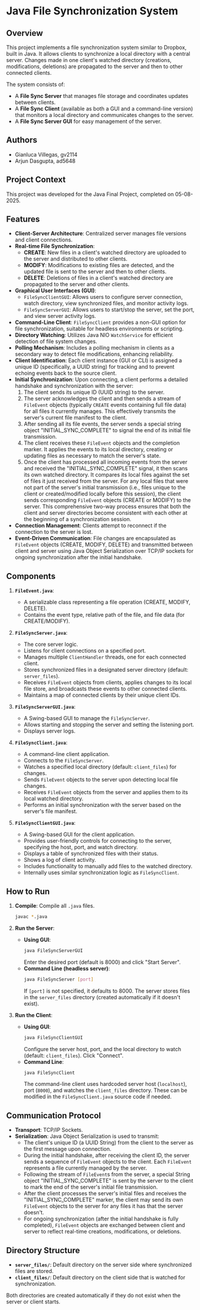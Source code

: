 # Java File Synchronization System

## Overview

This project implements a file synchronization system similar to Dropbox, built in Java. It allows clients to synchronize a local directory with a central server. Changes made in one client's watched directory (creations, modifications, deletions) are propagated to the server and then to other connected clients.

The system consists of:
*   A **File Sync Server** that manages file storage and coordinates updates between clients.
*   A **File Sync Client** (available as both a GUI and a command-line version) that monitors a local directory and communicates changes to the server.
*   A **File Sync Server GUI** for easy management of the server.

## Authors

*   Gianluca Villegas, gv2114
*   Arjun Dasgupta, ad5648

## Project Context

This project was developed for the Java Final Project, completed on 05-08-2025.

## Features

* **Client-Server Architecture**: Centralized server manages file versions and client connections.
* **Real-time File Synchronization**:
  * **CREATE**: New files in a client's watched directory are uploaded to the server and distributed to other clients.
  * **MODIFY**: Modifications to existing files are detected, and the updated file is sent to the server and then to other clients.
  * **DELETE**: Deletions of files in a client's watched directory are propagated to the server and other clients.
* **Graphical User Interfaces (GUI)**:
  * `FileSyncClientGUI`: Allows users to configure server connection, watch directory, view synchronized files, and monitor activity logs.
  * `FileSyncServerGUI`: Allows users to start/stop the server, set the port, and view server activity logs.
* **Command-Line Client**: `FileSyncClient` provides a non-GUI option for file synchronization, suitable for headless environments or scripting.
* **Directory Watching**: Utilizes Java NIO `WatchService` for efficient detection of file system changes.
* **Polling Mechanism**: Includes a polling mechanism in clients as a secondary way to detect file modifications, enhancing reliability.
* **Client Identification**: Each client instance (GUI or CLI) is assigned a unique ID (specifically, a UUID string) for tracking and to prevent echoing events back to the source client.
* **Initial Synchronization**: Upon connecting, a client performs a detailed handshake and synchronization with the server:
  1. The client sends its unique ID (UUID string) to the server.
  2. The server acknowledges the client and then sends a stream of `FileEvent` objects (typically `CREATE` events containing full file data) for all files it currently manages. This effectively transmits the server's current file manifest to the client.
  3. After sending all its file events, the server sends a special string object "INITIAL_SYNC_COMPLETE" to signal the end of its initial file transmission.
  4. The client receives these `FileEvent` objects and the completion marker. It applies the events to its local directory, creating or updating files as necessary to match the server's state.
  5. Once the client has processed all incoming events from the server and received the "INITIAL_SYNC_COMPLETE" signal, it then scans its own watched directory. It compares its local files against the set of files it just received from the server. For any local files that were not part of the server's initial transmission (i.e., files unique to the client or created/modified locally before this session), the client sends corresponding `FileEvent` objects (CREATE or MODIFY) to the server.
  This comprehensive two-way process ensures that both the client and server directories become consistent with each other at the beginning of a synchronization session.
* **Connection Management**: Clients attempt to reconnect if the connection to the server is lost.
* **Event-Driven Communication**: File changes are encapsulated as `FileEvent` objects (CREATE, MODIFY, DELETE) and transmitted between client and server using Java Object Serialization over TCP/IP sockets for ongoing synchronization after the initial handshake.

## Components

1.  **`FileEvent.java`**:
    *   A serializable class representing a file operation (CREATE, MODIFY, DELETE).
    *   Contains the event type, relative path of the file, and file data (for CREATE/MODIFY).

2.  **`FileSyncServer.java`**:
    *   The core server logic.
    *   Listens for client connections on a specified port.
    *   Manages multiple `ClientHandler` threads, one for each connected client.
    *   Stores synchronized files in a designated server directory (default: `server_files`).
    *   Receives `FileEvent` objects from clients, applies changes to its local file store, and broadcasts these events to other connected clients.
    *   Maintains a map of connected clients by their unique client IDs.

3.  **`FileSyncServerGUI.java`**:
    *   A Swing-based GUI to manage the `FileSyncServer`.
    *   Allows starting and stopping the server and setting the listening port.
    *   Displays server logs.

4.  **`FileSyncClient.java`**:
    *   A command-line client application.
    *   Connects to the `FileSyncServer`.
    *   Watches a specified local directory (default: `client_files`) for changes.
    *   Sends `FileEvent` objects to the server upon detecting local file changes.
    *   Receives `FileEvent` objects from the server and applies them to its local watched directory.
    *   Performs an initial synchronization with the server based on the server's file manifest.

5.  **`FileSyncClientGUI.java`**:
    *   A Swing-based GUI for the client application.
    *   Provides user-friendly controls for connecting to the server, specifying the host, port, and watch directory.
    *   Displays a table of synchronized files with their status.
    *   Shows a log of client activity.
    *   Includes functionality to manually add files to the watched directory.
    *   Internally uses similar synchronization logic as `FileSyncClient`.

## How to Run

1.  **Compile**: Compile all `.java` files.
    ```bash
    javac *.java
    ```

2.  **Run the Server**:
    *   **Using GUI**:
        ```bash
        java FileSyncServerGUI
        ```
        Enter the desired port (default is 8000) and click "Start Server".
    *   **Command Line (headless server)**:
        ```bash
        java FileSyncServer [port]
        ```
        If `[port]` is not specified, it defaults to 8000. The server stores files in the `server_files` directory (created automatically if it doesn't exist).

3.  **Run the Client**:
    *   **Using GUI**:
        ```bash
        java FileSyncClientGUI
        ```
        Configure the server host, port, and the local directory to watch (default: `client_files`). Click "Connect".
    *   **Command Line**:
        ```bash
        java FileSyncClient
        ```
        The command-line client uses hardcoded server host (`localhost`), port (`8000`), and watches the `client_files` directory. These can be modified in the `FileSyncClient.java` source code if needed.

## Communication Protocol

* **Transport**: TCP/IP Sockets.
* **Serialization**: Java Object Serialization is used to transmit:
  * The client's unique ID (a UUID String) from the client to the server as the first message upon connection.
  * During the initial handshake, after receiving the client ID, the server sends a sequence of `FileEvent` objects to the client. Each `FileEvent` represents a file currently managed by the server.
  * Following the stream of `FileEvent`s from the server, a special String object "INITIAL_SYNC_COMPLETE" is sent by the server to the client to mark the end of the server's initial file transmission.
  * After the client processes the server's initial files and receives the "INITIAL_SYNC_COMPLETE" marker, the client may send its own `FileEvent` objects to the server for any files it has that the server doesn't.
  * For ongoing synchronization (after the initial handshake is fully completed), `FileEvent` objects are exchanged between client and server to reflect real-time creations, modifications, or deletions.

## Directory Structure

*   **`server_files/`**: Default directory on the server side where synchronized files are stored.
*   **`client_files/`**: Default directory on the client side that is watched for synchronization.

Both directories are created automatically if they do not exist when the server or client starts.